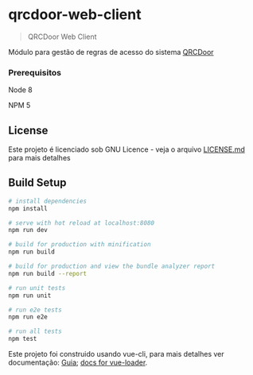 # qrcdoor-web-client
> QRCDoor Web Client

Módulo para gestão de regras de acesso do sistema [QRCDoor](https://github.com/AlunoTADS/QRCDoor)

### Prerequisitos

Node 8

NPM 5

## License

Este projeto é licenciado sob GNU Licence - veja o arquivo [LICENSE.md](LICENSE.md) para mais detalhes

## Build Setup

``` bash
# install dependencies
npm install

# serve with hot reload at localhost:8080
npm run dev

# build for production with minification
npm run build

# build for production and view the bundle analyzer report
npm run build --report

# run unit tests
npm run unit

# run e2e tests
npm run e2e

# run all tests
npm test
```

Este projeto foi construido usando vue-cli, para mais detalhes ver documentação:
[Guia](http://vuejs-templates.github.io/webpack/);
[docs for vue-loader](http://vuejs.github.io/vue-loader).
